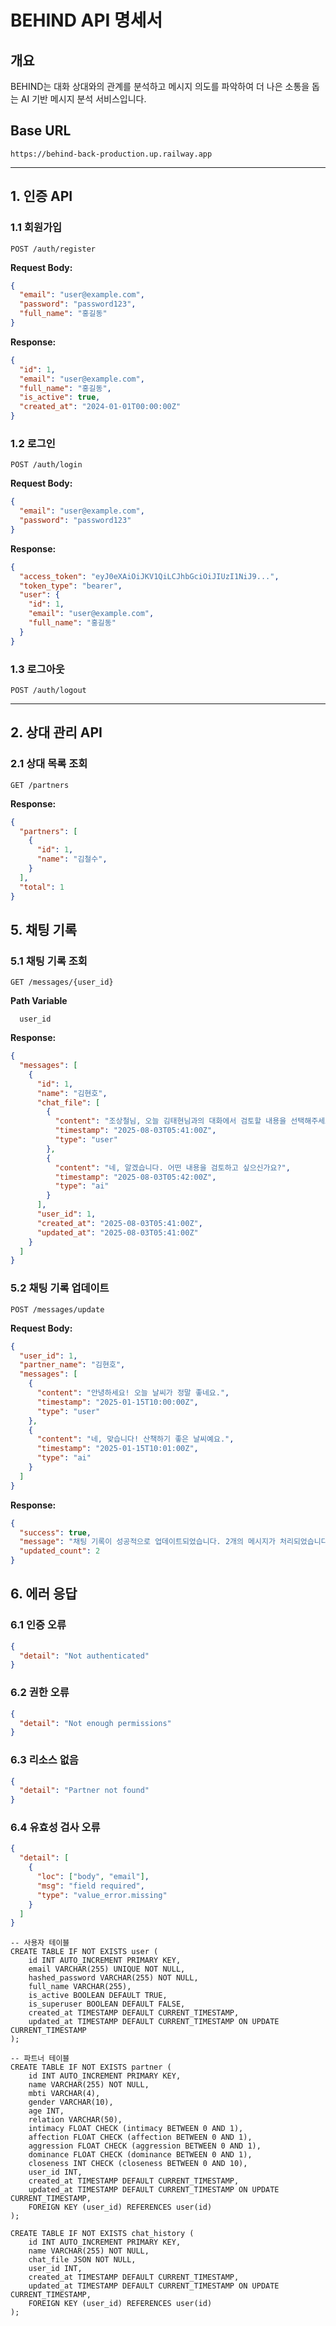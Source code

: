 # BEHIND API 명세서

## 개요
BEHIND는 대화 상대와의 관계를 분석하고 메시지 의도를 파악하여 더 나은 소통을 돕는 AI 기반 메시지 분석 서비스입니다.

## Base URL
```
https://behind-back-production.up.railway.app
```

---

## 1. 인증 API

### 1.1 회원가입
```http
POST /auth/register
```

**Request Body:**
```json
{
  "email": "user@example.com",
  "password": "password123",
  "full_name": "홍길동"
}
```

**Response:**
```json
{
  "id": 1,
  "email": "user@example.com",
  "full_name": "홍길동",
  "is_active": true,
  "created_at": "2024-01-01T00:00:00Z"
}
```

### 1.2 로그인
```http
POST /auth/login
```

**Request Body:**
```json
{
  "email": "user@example.com",
  "password": "password123"
}
```

**Response:**
```json
{
  "access_token": "eyJ0eXAiOiJKV1QiLCJhbGciOiJIUzI1NiJ9...",
  "token_type": "bearer",
  "user": {
    "id": 1,
    "email": "user@example.com",
    "full_name": "홍길동"
  }
}
```

### 1.3 로그아웃
```http
POST /auth/logout
```

---

## 2. 상대 관리 API

### 2.1 상대 목록 조회
```http
GET /partners
```

**Response:**
```json
{
  "partners": [
    {
      "id": 1,
      "name": "김철수",
    }
  ],
  "total": 1
}
```

## 5. 채팅 기록

### 5.1 채팅 기록 조회
```http
GET /messages/{user_id}
```

**Path Variable**
```
  user_id
```

**Response:**
```json
{
  "messages": [
    {
      "id": 1,
      "name": "김현호",
      "chat_file": [
        {
          "content": "조상철님, 오늘 김태현님과의 대화에서 검토할 내용을 선택해주세요!",
          "timestamp": "2025-08-03T05:41:00Z",
          "type": "user"
        },
        {
          "content": "네, 알겠습니다. 어떤 내용을 검토하고 싶으신가요?",
          "timestamp": "2025-08-03T05:42:00Z",
          "type": "ai"
        }
      ],
      "user_id": 1,
      "created_at": "2025-08-03T05:41:00Z",
      "updated_at": "2025-08-03T05:41:00Z"
    }
  ]
}
```

### 5.2 채팅 기록 업데이트
```http
POST /messages/update
```

**Request Body:**
```json
{
  "user_id": 1,
  "partner_name": "김현호",
  "messages": [
    {
      "content": "안녕하세요! 오늘 날씨가 정말 좋네요.",
      "timestamp": "2025-01-15T10:00:00Z",
      "type": "user"
    },
    {
      "content": "네, 맞습니다! 산책하기 좋은 날씨예요.",
      "timestamp": "2025-01-15T10:01:00Z",
      "type": "ai"
    }
  ]
}
```

**Response:**
```json
{
  "success": true,
  "message": "채팅 기록이 성공적으로 업데이트되었습니다. 2개의 메시지가 처리되었습니다.",
  "updated_count": 2
}
```

## 6. 에러 응답

### 6.1 인증 오류
```json
{
  "detail": "Not authenticated"
}
```

### 6.2 권한 오류
```json
{
  "detail": "Not enough permissions"
}
```

### 6.3 리소스 없음
```json
{
  "detail": "Partner not found"
}
```

### 6.4 유효성 검사 오류
```json
{
  "detail": [
    {
      "loc": ["body", "email"],
      "msg": "field required",
      "type": "value_error.missing"
    }
  ]
}
```

```
-- 사용자 테이블
CREATE TABLE IF NOT EXISTS user (
    id INT AUTO_INCREMENT PRIMARY KEY,
    email VARCHAR(255) UNIQUE NOT NULL,
    hashed_password VARCHAR(255) NOT NULL,
    full_name VARCHAR(255),
    is_active BOOLEAN DEFAULT TRUE,
    is_superuser BOOLEAN DEFAULT FALSE,
    created_at TIMESTAMP DEFAULT CURRENT_TIMESTAMP,
    updated_at TIMESTAMP DEFAULT CURRENT_TIMESTAMP ON UPDATE CURRENT_TIMESTAMP
);

-- 파트너 테이블
CREATE TABLE IF NOT EXISTS partner (
    id INT AUTO_INCREMENT PRIMARY KEY,
    name VARCHAR(255) NOT NULL,
    mbti VARCHAR(4),
    gender VARCHAR(10),
    age INT,
    relation VARCHAR(50),
    intimacy FLOAT CHECK (intimacy BETWEEN 0 AND 1),
    affection FLOAT CHECK (affection BETWEEN 0 AND 1),
    aggression FLOAT CHECK (aggression BETWEEN 0 AND 1), 
    dominance FLOAT CHECK (dominance BETWEEN 0 AND 1),
    closeness INT CHECK (closeness BETWEEN 0 AND 10),
    user_id INT,
    created_at TIMESTAMP DEFAULT CURRENT_TIMESTAMP,
    updated_at TIMESTAMP DEFAULT CURRENT_TIMESTAMP ON UPDATE CURRENT_TIMESTAMP,
    FOREIGN KEY (user_id) REFERENCES user(id)
);

CREATE TABLE IF NOT EXISTS chat_history (
    id INT AUTO_INCREMENT PRIMARY KEY,
    name VARCHAR(255) NOT NULL,
    chat_file JSON NOT NULL,
    user_id INT,
    created_at TIMESTAMP DEFAULT CURRENT_TIMESTAMP,
    updated_at TIMESTAMP DEFAULT CURRENT_TIMESTAMP ON UPDATE CURRENT_TIMESTAMP,
    FOREIGN KEY (user_id) REFERENCES user(id)
);
```